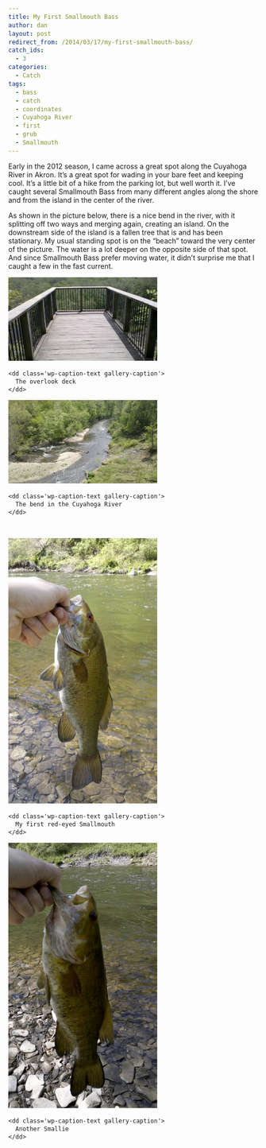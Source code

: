 ```yaml
---
title: My First Smallmouth Bass
author: dan
layout: post
redirect_from: /2014/03/17/my-first-smallmouth-bass/
catch_ids:
  - 3
categories:
  - Catch
tags:
  - bass
  - catch
  - coordinates
  - Cuyahoga River
  - first
  - grub
  - Smallmouth
---
```

Early in the 2012 season, I came across a great spot along the Cuyahoga River in Akron. It&#8217;s a great spot for wading in your bare feet and keeping cool. It&#8217;s a little bit of a hike from the parking lot, but well worth it. I&#8217;ve caught several Smallmouth Bass from many different angles along the shore and from the island in the center of the river.

As shown in the picture below, there is a nice bend in the river, with it splitting off two ways and merging again, creating an island. On the downstream side of the island is a fallen tree that is and has been stationary. My usual standing spot is on the &#8220;beach&#8221; toward the very center of the picture. The water is a lot deeper on the opposite side of that spot. And since Smallmouth Bass prefer moving water, it didn&#8217;t surprise me that I caught a few in the fast current.

<div id='gallery-8' class='gallery galleryid-200 gallery-columns-2 gallery-size-responsive-300'>
  <dl class='gallery-item'>
    <dt class='gallery-icon landscape'>
      <a href="/images/the-overlook-deck-2592x1456.jpg" rel="lightbox[gallery-8]"><img width="300" height="168" src="/images/the-overlook-deck-2592x1456.jpg" class="attachment-responsive-300" alt="The overlook deck" /></a>
    </dt>
    
    <dd class='wp-caption-text gallery-caption'>
      The overlook deck
    </dd>
  </dl>
  
  <dl class='gallery-item'>
    <dt class='gallery-icon landscape'>
      <a href="/images/a-bend-in-the-Cuyahoga-River-2592x1456.jpg" rel="lightbox[gallery-8]"><img width="300" height="168" src="/images/a-bend-in-the-Cuyahoga-River-2592x1456.jpg" class="attachment-responsive-300" alt="A bend in the Cuyahoga River" /></a>
    </dt>
    
    <dd class='wp-caption-text gallery-caption'>
      The bend in the Cuyahoga River
    </dd>
  </dl>
  
  <br style="clear: both" />
  
  <dl class='gallery-item'>
    <dt class='gallery-icon portrait'>
      <a href="/images/a-red-eyed-smallmouth-bass-1456x2592.jpg" rel="lightbox[gallery-8]"><img width="300" height="534" src="/images/a-red-eyed-smallmouth-bass-1456x2592.jpg" class="attachment-responsive-300" alt="A red-eyed smallmouth bass" /></a>
    </dt>
    
    <dd class='wp-caption-text gallery-caption'>
      My first red-eyed Smallmouth
    </dd>
  </dl>
  
  <dl class='gallery-item'>
    <dt class='gallery-icon portrait'>
      <a href="/images/a-smallmouth-bass-1456x2592.jpg" rel="lightbox[gallery-8]"><img width="300" height="534" src="/images/a-smallmouth-bass-1456x2592.jpg" class="attachment-responsive-300" alt="A smallmouth bass" /></a>
    </dt>
    
    <dd class='wp-caption-text gallery-caption'>
      Another Smallie
    </dd>
  </dl>
  
  <br style="clear: both" />
</div>
